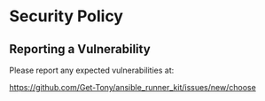 # Security Policy

## Reporting a Vulnerability

Please report any expected vulnerabilities at:

<https://github.com/Get-Tony/ansible_runner_kit/issues/new/choose>
